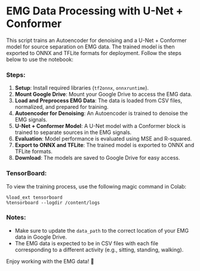 # EMG Data Processing with U-Net + Conformer

This script trains an Autoencoder for denoising and a U-Net + Conformer model for source separation on EMG data. The trained model is then exported to ONNX and TFLite formats for deployment. Follow the steps below to use the notebook:

### Steps:
1. **Setup**: Install required libraries (`tf2onnx`, `onnxruntime`).
2. **Mount Google Drive**: Mount your Google Drive to access the EMG data.
3. **Load and Preprocess EMG Data**: The data is loaded from CSV files, normalized, and prepared for training.
4. **Autoencoder for Denoising**: An Autoencoder is trained to denoise the EMG signals.
5. **U-Net + Conformer Model**: A U-Net model with a Conformer block is trained to separate sources in the EMG signals.
6. **Evaluation**: Model performance is evaluated using MSE and R-squared.
7. **Export to ONNX and TFLite**: The trained model is exported to ONNX and TFLite formats.
8. **Download**: The models are saved to Google Drive for easy access.

### TensorBoard:
To view the training process, use the following magic command in Colab:
```
%load_ext tensorboard
%tensorboard --logdir /content/logs
```

### Notes:
- Make sure to update the `data_path` to the correct location of your EMG data in Google Drive.
- The EMG data is expected to be in CSV files with each file corresponding to a different activity (e.g., sitting, standing, walking).

Enjoy working with the EMG data! 🚀
